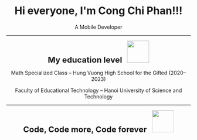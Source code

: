 <h1 align="center">Hi everyone, I'm Cong Chi Phan!!!</h1>
<p align="center">A Mobile Developer</p>

---

<p align="center">
  <span style="font-size: 22px; "><strong> My education level</strong></span>
  <img src="https://media0.giphy.com/media/v1.Y2lkPTc5MGI3NjExd3N0MGtyaGhoY3N6dnM0bzlhb3N6OG85ZWQxdTZxcm55czU1NDF0aiZlcD12MV9pbnRlcm5hbF9naWZfYnlfaWQmY3Q9Zw/fhAwk4DnqNgw8/giphy.gif" width="60" style="margin-left: 10px;">
</p>
<p align="center">Math Specialized Class – Hung Vuong High School for the Gifted (2020–2023)</p>
<p align="center">Faculty of Educational Technology – Hanoi University of Science and Technology</p>

---

<p align="center">
  <span style="font-size: 22px; "><strong> Code, Code more, Code forever</strong></span>
  <img src="https://media.giphy.com/media/v1.Y2lkPWVjZjA1ZTQ3bDZvbmFhZjJ0ODVhOXc0ZGwyang3cm4zNGpwdjQ3NmN6cGp3b2NlayZlcD12MV9naWZzX3NlYXJjaCZjdD1n/2IudUHdI075HL02Pkk/giphy.gif" width="60" style="margin-left: 10px;">
</p>

